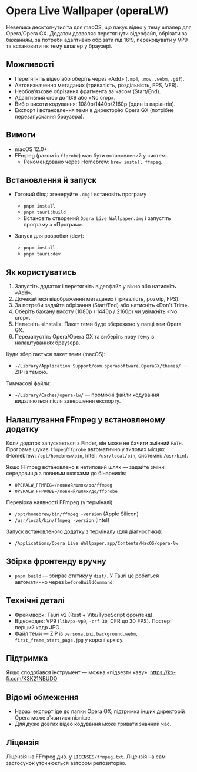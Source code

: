 # Opera Live Wallpaper (operaLW)

Невелика десктоп‑утиліта для macOS, що пакує відео у тему шпалер для Opera/Opera GX. Додаток дозволяє перетягнути відеофайл, обрізати за бажанням, за потреби адаптивно обрізати під 16:9, перекодувати у VP9 та встановити як тему шпалер у браузері.

## Можливості
- Перетягніть відео або оберіть через «Add» (`.mp4`, `.mov`, `.webm`, `.gif`).
- Автовизначення метаданих (тривалість, роздільність, FPS, VFR).
- Необов’язкове обрізання фрагмента за часом (Start/End).
- Адаптивний crop до 16:9 або «No crop».
- Вибір висоти кодування: 1080p/1440p/2160p (один із варіантів).
- Експорт і встановлення теми в директорію Opera GX (потрібне перезапускання браузера).

## Вимоги
- macOS 12.0+.
- FFmpeg (разом із `ffprobe`) має бути встановлений у системі.
  - Рекомендовано через Homebrew: `brew install ffmpeg`.

## Встановлення й запуск
- Готовий білд: згенеруйте `.dmg` і встановіть програму
  - `pnpm install`
  - `pnpm tauri:build`
  - Встановіть створений `Opera Live Wallpaper.dmg` і запустіть програму з «Програм».

- Запуск для розробки (dev):
  - `pnpm install`
  - `pnpm tauri:dev`

## Як користуватись
1. Запустіть додаток і перетягніть відеофайл у вікно або натисніть «Add».
2. Дочекайтеся відображення метаданих (тривалість, розмір, FPS).
3. За потреби задайте обрізання (Start/End) або натисніть «Don't Trim».
4. Оберіть бажану висоту (1080p / 1440p / 2160p) чи увімкніть «No crop».
5. Натисніть «Install». Пакет теми буде збережено у папці тем Opera GX.
6. Перезапустіть Opera/Opera GX та виберіть нову тему в налаштуваннях браузера.

Куди зберігається пакет теми (macOS):
- `~/Library/Application Support/com.operasoftware.OperaGX/themes/` — ZIP із темою.

Тимчасові файли:
- `~/Library/Caches/opera-lw/` — проміжні файли кодування видаляються після завершення експорту.

## Налаштування FFmpeg у встановленому додатку
Коли додаток запускається з Finder, він може не бачити змінний `PATH`. Програма шукає `ffmpeg`/`ffprobe` автоматично у типових місцях (Homebrew: `/opt/homebrew/bin`, Intel: `/usr/local/bin`, системні: `/usr/bin`).

Якщо FFmpeg встановлено в нетиповий шлях — задайте змінні середовища з повними шляхами до бінарників:
- `OPERALW_FFMPEG=/повний/шлях/до/ffmpeg`
- `OPERALW_FFPROBE=/повний/шлях/до/ffprobe`

Перевірка наявності FFmpeg (у терміналі):
- `/opt/homebrew/bin/ffmpeg -version` (Apple Silicon)
- `/usr/local/bin/ffmpeg -version` (Intel)

Запуск встановленого додатку з терміналу (для діагностики):
- `/Applications/Opera Live Wallpaper.app/Contents/MacOS/opera-lw`

## Збірка фронтенду вручну
- `pnpm build` — збирає статику у `dist/`. У Tauri це робиться автоматично через `beforeBuildCommand`.

## Технічні деталі
- Фреймворк: Tauri v2 (Rust + Vite/TypeScript фронтенд).
- Відеокодек: VP9 (`libvpx-vp9`, `-crf 30`, CFR до 30 FPS). Постер: перший кадр JPG.
- Файл теми — ZIP із `persona.ini`, `background.webm`, `first_frame_start_page.jpg` у корені архіву.

## Підтримка
Якщо сподобався інструмент — можна «підвезти каву»: https://ko-fi.com/K3K21NBUDO

## Відомі обмеження
- Наразі експорт іде до папки Opera GX; підтримка інших директорій Opera може з’явитися пізніше.
- Для дуже довгих відео кодування може тривати значний час.

## Ліцензія
Ліцензія на FFmpeg див. у `LICENSES/ffmpeg.txt`. Ліцензія на сам застосунок уточнюється автором репозиторію.
